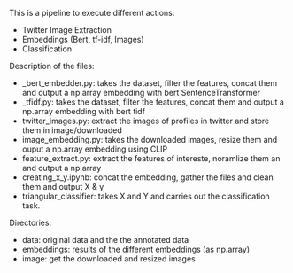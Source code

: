 This is a pipeline to execute different actions:
- Twitter Image Extraction
- Embeddings (Bert, tf-idf, Images)
- Classification

Description of the files:
- _bert_embedder.py: takes the dataset, filter the features, concat them and output a np.array
embedding with bert SentenceTransformer
- _tfidf.py: takes the dataset, filter the features, concat them and output a np.array
embedding with bert tidf
- twitter_images.py: extract the images of profiles in twitter and store them in image/downloaded
- image_embedding.py: takes the downloaded images, resize them and ouput a np.array embedding using CLIP
- feature_extract.py: extract the features of intereste, noramlize them an and output a np.array
- creating_x_y.ipynb: concat the embedding, gather the files and clean them and output X & y
- triangular_classifier: takes X and Y and carries out the classification task.

Directories:
- data: original data and the the annotated data
- embeddings: results of the different embeddings (as np.array)
- image: get the downloaded and resized images
